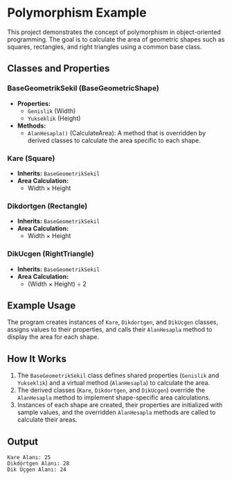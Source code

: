 # Polymorphism Example

This project demonstrates the concept of polymorphism in object-oriented programming. The goal is to calculate the area of geometric shapes such as squares, rectangles, and right triangles using a common base class.

## Classes and Properties

### BaseGeometrikSekil (BaseGeometricShape)
- **Properties:**
  - `Genislik` (Width)
  - `Yukseklik` (Height)
- **Methods:**
  - `AlanHesapla()` (CalculateArea): A method that is overridden by derived classes to calculate the area specific to each shape.

### Kare (Square)
- **Inherits:** `BaseGeometrikSekil`
- **Area Calculation:**
  - Width × Height

### Dikdortgen (Rectangle)
- **Inherits:** `BaseGeometrikSekil`
- **Area Calculation:**
  - Width × Height

### DikUcgen (RightTriangle)
- **Inherits:** `BaseGeometrikSekil`
- **Area Calculation:**
  - (Width × Height) ÷ 2

## Example Usage

The program creates instances of `Kare`, `Dikdortgen`, and `DikUcgen` classes, assigns values to their properties, and calls their `AlanHesapla` method to display the area for each shape.

## How It Works
1. The `BaseGeometrikSekil` class defines shared properties (`Genislik` and `Yukseklik`) and a virtual method (`AlanHesapla`) to calculate the area.
2. The derived classes (`Kare`, `Dikdortgen`, and `DikUcgen`) override the `AlanHesapla` method to implement shape-specific area calculations.
3. Instances of each shape are created, their properties are initialized with sample values, and the overridden `AlanHesapla` methods are called to calculate their areas.

## Output
```
Kare Alanı: 25
Dikdörtgen Alanı: 28
Dik Üçgen Alanı: 24
